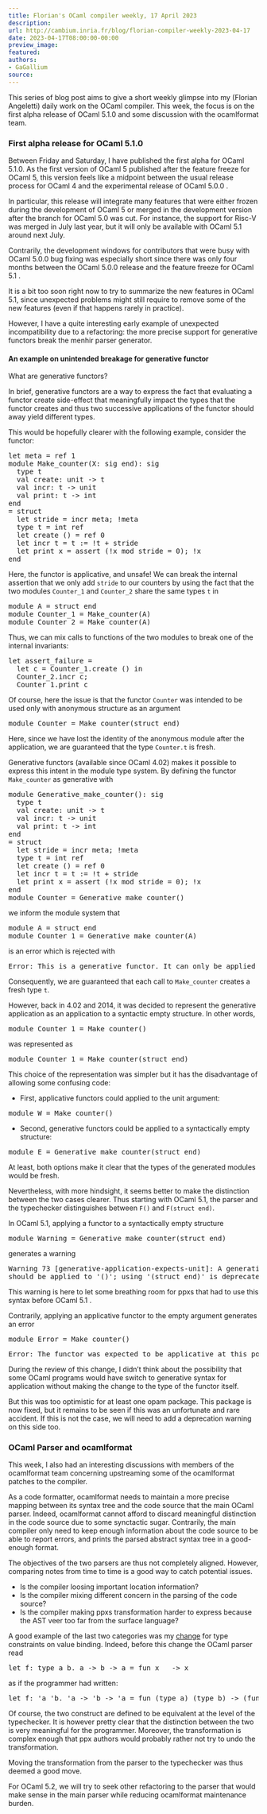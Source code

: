 ```yaml
---
title: Florian's OCaml compiler weekly, 17 April 2023
description:
url: http://cambium.inria.fr/blog/florian-compiler-weekly-2023-04-17
date: 2023-04-17T08:00:00-00:00
preview_image:
featured:
authors:
- GaGallium
source:
---
```




  <p>This series of blog post aims to give a short weekly glimpse into my
(Florian Angeletti) daily work on the OCaml compiler. This week, the
focus is on the first alpha release of OCaml 5.1.0 and some discussion
with the ocamlformat team.</p>


  

<h3>First alpha release for
OCaml 5.1.0</h3>
<p>Between Friday and Saturday, I have published the first alpha for
OCaml 5.1.0. As the first version of OCaml 5 published after the feature
freeze for OCaml 5, this version feels like a midpoint between the usual
release process for OCaml 4 and the experimental release of OCaml 5.0.0
.</p>
<p>In particular, this release will integrate many features that were
either frozen during the development of OCaml 5 or merged in the
development version after the branch for OCaml 5.0 was cut. For
instance, the support for Risc-V was merged in July last year, but it
will only be available with OCaml 5.1 around next July.</p>
<p>Contrarily, the development windows for contributors that were busy
with OCaml 5.0.0 bug fixing was especially short since there was only
four months between the OCaml 5.0.0 release and the feature freeze for
OCaml 5.1 .</p>
<p>It is a bit too soon right now to try to summarize the new features
in OCaml 5.1, since unexpected problems might still require to remove
some of the new features (even if that happens rarely in practice).</p>
<p>However, I have a quite interesting early example of unexpected
incompatibility due to a refactoring: the more precise support for
generative functors break the menhir parser generator.</p>
<h4>An
example on unintended breakage for generative functor</h4>
<p>What are generative functors?</p>
<p>In brief, generative functors are a way to express the fact that
evaluating a functor create side-effect that meaningfully impact the
types that the functor creates and thus two successive applications of
the functor should away yield different types.</p>
<p>This would be hopefully clearer with the following example, consider
the functor:</p>
<div class="highlight"><pre><span></span><span class="k">let</span> <span class="n">meta</span> <span class="o">=</span> <span class="n">ref</span> <span class="mi">1</span>
<span class="k">module</span> <span class="nc">Make_counter</span><span class="o">(</span><span class="nc">X</span><span class="o">:</span> <span class="k">sig</span> <span class="k">end</span><span class="o">):</span> <span class="k">sig</span>
  <span class="k">type</span> <span class="n">t</span>
  <span class="k">val</span> <span class="n">create</span><span class="o">:</span> <span class="kt">unit</span> <span class="o">-&gt;</span> <span class="n">t</span>
  <span class="k">val</span> <span class="n">incr</span><span class="o">:</span> <span class="n">t</span> <span class="o">-&gt;</span> <span class="kt">unit</span>
  <span class="k">val</span> <span class="n">print</span><span class="o">:</span> <span class="n">t</span> <span class="o">-&gt;</span> <span class="kt">int</span>
<span class="k">end</span>
<span class="o">=</span> <span class="k">struct</span>
  <span class="k">let</span> <span class="n">stride</span> <span class="o">=</span> <span class="n">incr</span> <span class="n">meta</span><span class="o">;</span> <span class="o">!</span><span class="n">meta</span>
  <span class="k">type</span> <span class="n">t</span> <span class="o">=</span> <span class="kt">int</span> <span class="n">ref</span>
  <span class="k">let</span> <span class="n">create</span> <span class="bp">()</span> <span class="o">=</span> <span class="n">ref</span> <span class="mi">0</span>
  <span class="k">let</span> <span class="n">incr</span> <span class="n">t</span> <span class="o">=</span> <span class="n">t</span> <span class="o">:=</span> <span class="o">!</span><span class="n">t</span> <span class="o">+</span> <span class="n">stride</span>
  <span class="k">let</span> <span class="n">print</span> <span class="n">x</span> <span class="o">=</span> <span class="k">assert</span> <span class="o">(!</span><span class="n">x</span> <span class="ow">mod</span> <span class="n">stride</span> <span class="o">=</span> <span class="mi">0</span><span class="o">);</span> <span class="o">!</span><span class="n">x</span>
<span class="k">end</span>
</pre></div>

<p>Here, the functor is applicative, and unsafe! We can break the
internal assertion that we only add <code>stride</code> to our counters
by using the fact that the two modules <code>Counter_1</code> and
<code>Counter_2</code> share the same types <code>t</code> in</p>
<div class="highlight"><pre><span></span><span class="k">module</span> <span class="nc">A</span> <span class="o">=</span> <span class="k">struct</span> <span class="k">end</span>
<span class="k">module</span> <span class="nc">Counter_1</span> <span class="o">=</span> <span class="nc">Make_counter</span><span class="o">(</span><span class="nc">A</span><span class="o">)</span>
<span class="k">module</span> <span class="nc">Counter_2</span> <span class="o">=</span> <span class="nc">Make_counter</span><span class="o">(</span><span class="nc">A</span><span class="o">)</span>
</pre></div>

<p>Thus, we can mix calls to functions of the two modules to break one
of the internal invariants:</p>
<div class="highlight"><pre><span></span><span class="k">let</span> <span class="n">assert_failure</span> <span class="o">=</span>
  <span class="k">let</span> <span class="n">c</span> <span class="o">=</span> <span class="nn">Counter_1</span><span class="p">.</span><span class="n">create</span> <span class="bp">()</span> <span class="k">in</span>
  <span class="nn">Counter_2</span><span class="p">.</span><span class="n">incr</span> <span class="n">c</span><span class="o">;</span>
  <span class="nn">Counter_1</span><span class="p">.</span><span class="n">print</span> <span class="n">c</span>
</pre></div>

<p>Of course, here the issue is that the functor <code>Counter</code>
was intended to be used only with anonymous structure as an argument</p>
<div class="highlight"><pre><span></span><span class="k">module</span> <span class="nc">Counter</span> <span class="o">=</span> <span class="nc">Make_counter</span><span class="o">(</span><span class="k">struct</span> <span class="k">end</span><span class="o">)</span>
</pre></div>

<p>Here, since we have lost the identity of the anonymous module after
the application, we are guaranteed that the type <code>Counter.t</code>
is fresh.</p>
<p>Generative functors (available since OCaml 4.02) makes it possible to
express this intent in the module type system. By defining the functor
<code>Make_counter</code> as generative with</p>
<div class="highlight"><pre><span></span><span class="k">module</span> <span class="nc">Generative_make_counter</span><span class="bp">()</span><span class="o">:</span> <span class="k">sig</span>
  <span class="k">type</span> <span class="n">t</span>
  <span class="k">val</span> <span class="n">create</span><span class="o">:</span> <span class="kt">unit</span> <span class="o">-&gt;</span> <span class="n">t</span>
  <span class="k">val</span> <span class="n">incr</span><span class="o">:</span> <span class="n">t</span> <span class="o">-&gt;</span> <span class="kt">unit</span>
  <span class="k">val</span> <span class="n">print</span><span class="o">:</span> <span class="n">t</span> <span class="o">-&gt;</span> <span class="kt">int</span>
<span class="k">end</span>
<span class="o">=</span> <span class="k">struct</span>
  <span class="k">let</span> <span class="n">stride</span> <span class="o">=</span> <span class="n">incr</span> <span class="n">meta</span><span class="o">;</span> <span class="o">!</span><span class="n">meta</span>
  <span class="k">type</span> <span class="n">t</span> <span class="o">=</span> <span class="kt">int</span> <span class="n">ref</span>
  <span class="k">let</span> <span class="n">create</span> <span class="bp">()</span> <span class="o">=</span> <span class="n">ref</span> <span class="mi">0</span>
  <span class="k">let</span> <span class="n">incr</span> <span class="n">t</span> <span class="o">=</span> <span class="n">t</span> <span class="o">:=</span> <span class="o">!</span><span class="n">t</span> <span class="o">+</span> <span class="n">stride</span>
  <span class="k">let</span> <span class="n">print</span> <span class="n">x</span> <span class="o">=</span> <span class="k">assert</span> <span class="o">(!</span><span class="n">x</span> <span class="ow">mod</span> <span class="n">stride</span> <span class="o">=</span> <span class="mi">0</span><span class="o">);</span> <span class="o">!</span><span class="n">x</span>
<span class="k">end</span>
<span class="k">module</span> <span class="nc">Counter</span> <span class="o">=</span> <span class="nc">Generative_make_counter</span><span class="bp">()</span>
</pre></div>

<p>we inform the module system that</p>
<div class="highlight"><pre><span></span><span class="k">module</span> <span class="n">A</span> = <span class="n">struct</span> <span class="nb">end</span>
<span class="k">module</span> <span class="n">Counter_1</span> = <span class="n">Generative_make_counter</span>(<span class="n">A</span>)
</pre></div>

<p>is an error which is rejected with</p>
<div class="highlight"><pre><span></span><span class="n">Error</span><span class="o">:</span><span class="w"> </span><span class="n">This</span><span class="w"> </span><span class="k">is</span><span class="w"> </span><span class="n">a</span><span class="w"> </span><span class="n">generative</span><span class="w"> </span><span class="n">functor</span><span class="o">.</span><span class="w"> </span><span class="n">It</span><span class="w"> </span><span class="n">can</span><span class="w"> </span><span class="n">only</span><span class="w"> </span><span class="n">be</span><span class="w"> </span><span class="n">applied</span><span class="w"> </span><span class="n">to</span><span class="w"> </span><span class="o">()</span><span class="w"></span>
</pre></div>

<p>Consequently, we are guaranteed that each call to
<code>Make_counter</code> creates a fresh type <code>t</code>.</p>
<p>However, back in 4.02 and 2014, it was decided to represent the
generative application as an application to a syntactic empty structure.
In other words,</p>
<div class="highlight"><pre><span></span><span class="k">module</span> <span class="nc">Counter_1</span> <span class="o">=</span> <span class="nc">Make_counter</span><span class="bp">()</span>
</pre></div>

<p>was represented as</p>
<div class="highlight"><pre><span></span><span class="k">module</span> <span class="nc">Counter_1</span> <span class="o">=</span> <span class="nc">Make_counter</span><span class="o">(</span><span class="k">struct</span> <span class="k">end</span><span class="o">)</span>
</pre></div>

<p>This choice of the representation was simpler but it has the
disadvantage of allowing some confusing code:</p>
<ul>
<li>First, applicative functors could applied to the unit argument:</li>
</ul>
<div class="highlight"><pre><span></span><span class="k">module</span> <span class="nc">W</span> <span class="o">=</span> <span class="nc">Make_counter</span><span class="bp">()</span>
</pre></div>

<ul>
<li>Second, generative functors could be applied to a syntactically
empty structure:</li>
</ul>
<div class="highlight"><pre><span></span><span class="k">module</span> <span class="n">E</span> = <span class="n">Generative_make_counter</span>(<span class="n">struct</span> <span class="nb">end</span>)
</pre></div>

<p>At least, both options make it clear that the types of the generated
modules would be fresh.</p>
<p>Nevertheless, with more hindsight, it seems better to make the
distinction between the two cases clearer. Thus starting with OCaml 5.1,
the parser and the typechecker distinguishes between <code>F()</code>
and <code>F(struct end)</code>.</p>
<p>In OCaml 5.1, applying a functor to a syntactically empty
structure</p>
<div class="highlight"><pre><span></span><span class="k">module</span> <span class="nc">Warning</span> <span class="o">=</span> <span class="nc">Generative_make_counter</span><span class="o">(</span><span class="k">struct</span> <span class="k">end</span><span class="o">)</span>
</pre></div>

<p>generates a warning</p>
<div class="highlight"><pre><span></span><span class="nv">Warning</span> <span class="mi">73</span> [<span class="nv">generative</span><span class="o">-</span><span class="nv">application</span><span class="o">-</span><span class="nv">expects</span><span class="o">-</span><span class="nv">unit</span>]: <span class="nv">A</span> <span class="nv">generative</span> <span class="nv">functor</span>
<span class="nv">should</span> <span class="nv">be</span> <span class="nv">applied</span> <span class="nv">to</span> <span class="s1">'</span><span class="s">()</span><span class="s1">'</span><span class="c1">; using '(struct end)' is deprecated.</span>
</pre></div>

<p>This warning is here to let some breathing room for ppxs that had to
use this syntax before OCaml 5.1 .</p>
<p>Contrarily, applying an applicative functor to the empty argument
generates an error</p>
<div class="highlight"><pre><span></span><span class="k">module</span> <span class="nc">Error</span> <span class="o">=</span> <span class="nc">Make_counter</span><span class="bp">()</span>
</pre></div>

<div class="highlight"><pre><span></span><span class="n">Error</span><span class="o">:</span><span class="w"> </span><span class="n">The</span><span class="w"> </span><span class="n">functor</span><span class="w"> </span><span class="n">was</span><span class="w"> </span><span class="n">expected</span><span class="w"> </span><span class="n">to</span><span class="w"> </span><span class="n">be</span><span class="w"> </span><span class="n">applicative</span><span class="w"> </span><span class="n">at</span><span class="w"> </span><span class="k">this</span><span class="w"> </span><span class="n">position</span><span class="w"></span>
</pre></div>

<p>During the review of this change, I didn&rsquo;t think about the
possibility that some OCaml programs would have switch to generative
syntax for application without making the change to the type of the
functor itself.</p>
<p>But this was too optimistic for at least one opam package. This
package is now fixed, but it remains to be seen if this was an
unfortunate and rare accident. If this is not the case, we will need to
add a deprecation warning on this side too.</p>
<h3>OCaml Parser and ocamlformat</h3>
<p>This week, I also had an interesting discussions with members of the
ocamlformat team concerning upstreaming some of the ocamlformat patches
to the compiler.</p>
<p>As a code formatter, ocamlformat needs to maintain a more precise
mapping between its syntax tree and the code source that the main OCaml
parser. Indeed, ocamlformat cannot afford to discard meaningful
distinction in the code source due to some synctactic sugar. Contrarily,
the main compiler only need to keep enough information about the code
source to be able to report errors, and prints the parsed abstract
syntax tree in a good-enough format.</p>
<p>The objectives of the two parsers are thus not completely aligned.
However, comparing notes from time to time is a good way to catch
potential issues.</p>
<ul>
<li>Is the compiler loosing important location information?</li>
<li>Is the compiler mixing different concern in the parsing of the code
source?</li>
<li>Is the compiler making ppxs transformation harder to express because
the AST veer too far from the surface language?</li>
</ul>
<p>A good example of the last two categories was my <a href="https://cambium.inria.fr/blog/florian-weekly-2023-03-27/">change</a>
for type constraints on value binding. Indeed, before this change the
OCaml parser read</p>
<div class="highlight"><pre><span></span><span class="k">let</span> <span class="n">f</span><span class="o">:</span> <span class="k">type</span> <span class="n">a</span> <span class="n">b</span><span class="o">.</span> <span class="n">a</span> <span class="o">-&gt;</span> <span class="n">b</span> <span class="o">-&gt;</span> <span class="n">a</span> <span class="o">=</span> <span class="k">fun</span> <span class="n">x</span> <span class="o">_</span> <span class="o">-&gt;</span> <span class="n">x</span>
</pre></div>

<p>as if the programmer had written:</p>
<div class="highlight"><pre><span></span><span class="k">let</span> <span class="n">f</span><span class="o">:</span> <span class="k">'</span><span class="n">a</span> <span class="k">'</span><span class="n">b</span><span class="o">.</span> <span class="k">'</span><span class="n">a</span> <span class="o">-&gt;</span> <span class="k">'</span><span class="n">b</span> <span class="o">-&gt;</span> <span class="k">'</span><span class="n">a</span> <span class="o">=</span> <span class="k">fun</span> <span class="o">(</span><span class="k">type</span> <span class="n">a</span><span class="o">)</span> <span class="o">(</span><span class="k">type</span> <span class="n">b</span><span class="o">)</span> <span class="o">-&gt;</span> <span class="o">(</span><span class="k">fun</span> <span class="n">x</span> <span class="o">_</span> <span class="o">-&gt;</span> <span class="n">x</span> <span class="o">:</span> <span class="n">a</span> <span class="o">-&gt;</span> <span class="n">b</span> <span class="o">-&gt;</span> <span class="n">a</span><span class="o">)</span>
</pre></div>

<p>Of course, the two construct are defined to be equivalent at the
level of the typechecker. It is however pretty clear that the
distinction between the two is very meaningful for the programmer.
Moreover, the transformation is complex enough that ppx authors would
probably rather not try to undo the transformation.</p>
<p>Moving the transformation from the parser to the typechecker was thus
deemed a good move.</p>
<p>For OCaml 5.2, we will try to seek other refactoring to the parser
that would make sense in the main parser while reducing ocamlformat
maintenance burden.</p>


  
